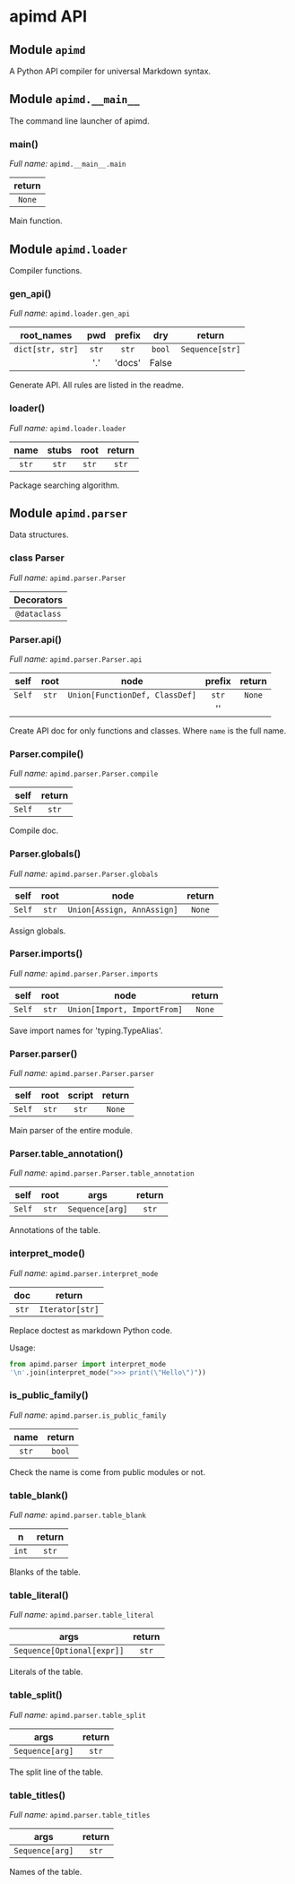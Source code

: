 # apimd API

## Module `apimd`

A Python API compiler for universal Markdown syntax.

## Module `apimd.__main__`

The command line launcher of apimd.

### main()

*Full name:* `apimd.__main__.main`

| return |
|:------:|
| `None` |

Main function.

## Module `apimd.loader`

Compiler functions.

### gen_api()

*Full name:* `apimd.loader.gen_api`

| root_names | pwd | prefix | dry | return |
|:----------:|:---:|:------:|:---:|:------:|
| `dict[str, str]` | `str` | `str` | `bool` | `Sequence[str]` |
|   | '.' | 'docs' | False |   |

Generate API. All rules are listed in the readme.

### loader()

*Full name:* `apimd.loader.loader`

| name | stubs | root | return |
|:----:|:-----:|:----:|:------:|
| `str` | `str` | `str` | `str` |

Package searching algorithm.

## Module `apimd.parser`

Data structures.

### class Parser

*Full name:* `apimd.parser.Parser`

| Decorators |
|:----------:|
| `@dataclass` |

### Parser.api()

*Full name:* `apimd.parser.Parser.api`

| self | root | node | prefix | return |
|:----:|:----:|:----:|:------:|:------:|
| `Self` | `str` | `Union[FunctionDef, ClassDef]` | `str` | `None` |
|   |   |   | '' |   |

Create API doc for only functions and classes.
Where `name` is the full name.

### Parser.compile()

*Full name:* `apimd.parser.Parser.compile`

| self | return |
|:----:|:------:|
| `Self` | `str` |

Compile doc.

### Parser.globals()

*Full name:* `apimd.parser.Parser.globals`

| self | root | node | return |
|:----:|:----:|:----:|:------:|
| `Self` | `str` | `Union[Assign, AnnAssign]` | `None` |

Assign globals.

### Parser.imports()

*Full name:* `apimd.parser.Parser.imports`

| self | root | node | return |
|:----:|:----:|:----:|:------:|
| `Self` | `str` | `Union[Import, ImportFrom]` | `None` |

Save import names for 'typing.TypeAlias'.

### Parser.parser()

*Full name:* `apimd.parser.Parser.parser`

| self | root | script | return |
|:----:|:----:|:------:|:------:|
| `Self` | `str` | `str` | `None` |

Main parser of the entire module.

### Parser.table_annotation()

*Full name:* `apimd.parser.Parser.table_annotation`

| self | root | args | return |
|:----:|:----:|:----:|:------:|
| `Self` | `str` | `Sequence[arg]` | `str` |

Annotations of the table.

### interpret_mode()

*Full name:* `apimd.parser.interpret_mode`

| doc | return |
|:---:|:------:|
| `str` | `Iterator[str]` |

Replace doctest as markdown Python code.

Usage:
```python
from apimd.parser import interpret_mode
'\n'.join(interpret_mode(">>> print(\"Hello\")"))
```

### is_public_family()

*Full name:* `apimd.parser.is_public_family`

| name | return |
|:----:|:------:|
| `str` | `bool` |

Check the name is come from public modules or not.

### table_blank()

*Full name:* `apimd.parser.table_blank`

| n | return |
|:---:|:------:|
| `int` | `str` |

Blanks of the table.

### table_literal()

*Full name:* `apimd.parser.table_literal`

| args | return |
|:----:|:------:|
| `Sequence[Optional[expr]]` | `str` |

Literals of the table.

### table_split()

*Full name:* `apimd.parser.table_split`

| args | return |
|:----:|:------:|
| `Sequence[arg]` | `str` |

The split line of the table.

### table_titles()

*Full name:* `apimd.parser.table_titles`

| args | return |
|:----:|:------:|
| `Sequence[arg]` | `str` |

Names of the table.
